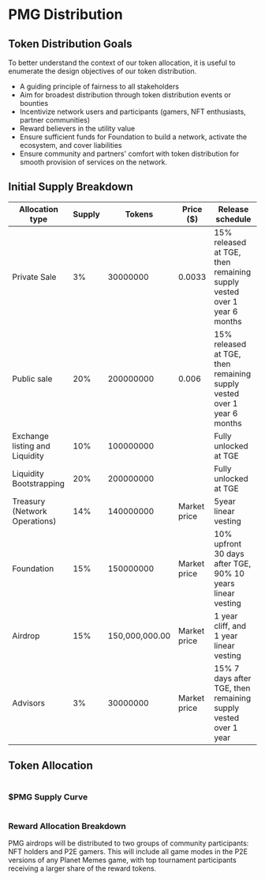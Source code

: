 # PMG Distribution

## Token Distribution Goals

To better understand the context of our token allocation, it is useful to enumerate the design objectives of our token distribution.

* A guiding principle of fairness to all stakeholders
* Aim for broadest distribution through token distribution events or bounties
* Incentivize network users and participants (gamers, NFT enthusiasts, partner communities)
* Reward believers in the utility value
* Ensure sufficient funds for Foundation to build a network, activate the ecosystem, and cover liabilities
* Ensure community and partners' comfort with token distribution for smooth provision of services on the network.

## Initial Supply Breakdown



| Allocation type                | Supply | Tokens         | Price ($)    | Release schedule                                                       |
| ------------------------------ | ------ | -------------- | ------------ | ---------------------------------------------------------------------- |
| Private Sale                   | 3%     | 30000000       | 0.0033       | 15% released at TGE, then remaining supply vested over 1 year 6 months |
| Public sale                    | 20%    | 200000000      | 0.006        | 15% released at TGE, then remaining supply vested over 1 year 6 months |
| Exchange listing and Liquidity | 10%    | 100000000      | <p><br></p>  | Fully unlocked at TGE                                                  |
| Liquidity Bootstrapping        | 20%    | 200000000      | <p><br></p>  | Fully unlocked at TGE                                                  |
| Treasury (Network Operations)  | 14%    | 140000000      | Market price | 5year linear vesting                                                   |
| Foundation                     | 15%    | 150000000      | Market price | 10% upfront 30 days after TGE, 90% 10 years linear vesting             |
| Airdrop                        | 15%    | 150,000,000.00 | Market price | 1 year cliff, and 1 year linear vesting                                |
| Advisors                       | 3%     | 30000000       | Market price | 15% 7 days after TGE, then remaining supply vested over 1 year         |

## Token Allocation

<figure><img src="https://lh5.googleusercontent.com/IFey95QcBuGXV7YSubLCPZ1tnUQBj0f3sqZ9zP5CugiGHnAB3A-M1BxcER-UFXEY1l5DwMTSHWKXKcm4j1CKzDMHBE8UCNia4JdCu9AGcWWQylkzrdLLlyZXivIBkuPgh6DddEKKCIF4X8KuSocsS5g" alt=""><figcaption></figcaption></figure>

### $PMG Supply Curve

<figure><img src="https://lh6.googleusercontent.com/BTeA3i-_JfEdU4MZDRAbxzeKj6H5H-NkHQYtwnuQ34gFC62lPtXC8xPFvnbpMaeZHAYP7lmABCNMY-7YJKYHzLPcPEe6EjihUe3HoDVBWZ0oOUTyQyZ0dSY2d6aRZ3brwRRYYClstmad-MDEf6RYLso" alt=""><figcaption></figcaption></figure>

### Reward Allocation Breakdown

PMG airdrops will be distributed to two groups of community participants: NFT holders and P2E gamers. This will include all game modes in the P2E versions of any Planet Memes game, with top tournament participants receiving a larger share of the reward tokens.

